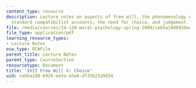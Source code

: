 ```yaml
---
content_type: resource
description: Lecture notes on aspects of free will, the phenomenology of freedom,
  standard compatibilist accounts, the need for choice, and judgement.
file: /media/courses/24-120-moral-psychology-spring-2009/ceb5a1806926ee5aa5e6df33b23a9d34_MIT24_120s09_lec17.pdf
file_type: application/pdf
learning_resource_types:
- Lecture Notes
ocw_type: OCWFile
parent_title: Lecture Notes
parent_type: CourseSection
resourcetype: Document
title: 'XVII Free Will V: Choice'
uid: ceb5a180-6926-ee5a-a5e6-df33b23a9d34
---
```

